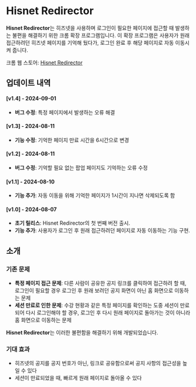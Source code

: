 # Hisnet Redirector

**Hisnet Redirector**는 히즈넷을 사용하며 로그인이 필요한 페이지에 접근할 때 발생하는 불편을 해결하기 위한 크롬 확장 프로그램입니다. 이 확장 프로그램은 사용자가 원래 접근하려던 히즈넷 페이지를 기억해 뒀다가, 로그인 완료 후 해당 페이지로 자동 이동시켜 줍니다.


크롬 웹 스토어: [Hisnet Redirector](https://chromewebstore.google.com/detail/hisnet-redirector/nomblfjgcjgmibkdopnpcndmommpklfh)


## 업데이트 내역

#### [v1.4] - 2024-09-01
- **버그 수정**: 특정 페이지에서 발생하는 오류 해결

#### [v1.3] - 2024-08-11
- **기능 수정**: 기억한 페이지 만료 시간을 6시간으로 변경

#### [v1.2] - 2024-08-11
- **버그 수정**: 기억할 필요 없는 팝업 페이지도 기억하는 오류 수정

#### [v1.1] - 2024-08-10
- **기능 추가**: 자동 이동을 위해 기억한 페이지가 1시간이 지나면 삭제되도록 함

#### [v1.0] - 2024-08-07
- **초기 릴리스**: Hisnet Redirector의 첫 번째 버전 출시.
- **기능 추가**: 사용자가 로그인 후 원래 접근하려던 페이지로 자동 이동하는 기능 구현.

## 소개

### 기존 문제

- **특정 페이지 접근 문제**: 다른 사람이 공유한 공지 링크를 클릭하여 접근하려 할 때, 로그인이 필요할 경우 로그인 후 원래 보려던 공지 화면이 아닌 홈 화면으로 이동하는 문제
- **세션 만료로 인한 문제**: 수강 현황과 같은 특정 페이지를 확인하는 도중 세션이 만료되어 다시 로그인해야 할 경우, 로그인 후 다시 원래 페이지로 돌아가는 것이 아니라 홈 화면으로 이동하는 문제

**Hisnet Redirector**는 이러한 불편함을 해결하기 위해 개발되었습니다.

### 기대 효과

- 히즈넷의 공지를 공지 번호가 아닌, 링크로 공유함으로써 공지 사항의 접근성을 높일 수 있다
- 세션이 만료되었을 때, 빠르게 원래 페이지로 돌아올 수 있다
